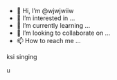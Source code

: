 - 👋 Hi, I’m @wjwjwiiw
- 👀 I’m interested in ...
- 🌱 I’m currently learning ...
- 💞️ I’m looking to collaborate on ...
- 📫 How to reach me ...

<!---
wjwjwiiw/wjwjwiiw is a ✨ special ✨ repository because its `README.md` (this file) appears on your GitHub profile.
You can click the Preview link to take a look at your changes.
--->ksi singing
u

